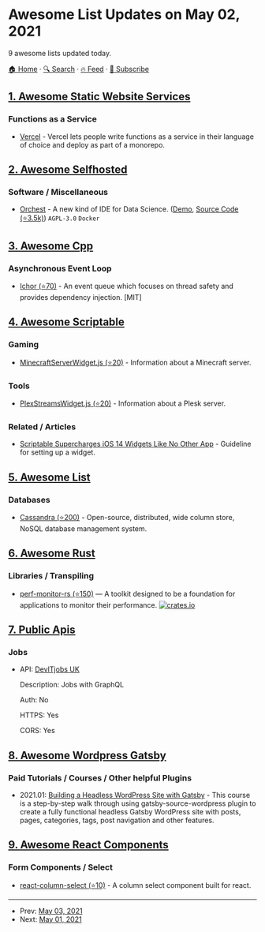 # Awesome List Updates on May 02, 2021

9 awesome lists updated today.

[🏠 Home](/README.md) · [🔍 Search](https://test.trackawesomelist.com/search/) · [🔥 Feed](https://test.trackawesomelist.com/feed.xml) · [📮 Subscribe](https://trackawesomelist.us17.list-manage.com/subscribe?u=d2f0117aa829c83a63ec63c2f&id=36a103854c)



## [1. Awesome Static Website Services](/content/agarrharr/awesome-static-website-services/README.md)

### Functions as a Service

*   [Vercel](https://vercel.com/home#features) - Vercel lets people write functions as a service in their language of choice and deploy as part of a monorepo.

## [2. Awesome Selfhosted](/content/awesome-selfhosted/awesome-selfhosted/README.md)

### Software / Miscellaneous

*   [Orchest](https://www.orchest.io/) - A new kind of IDE for Data Science. ([Demo](https://cloud.orchest.io), [Source Code (⭐3.5k)](https://github.com/orchest/orchest)) `AGPL-3.0` `Docker`

## [3. Awesome Cpp](/content/fffaraz/awesome-cpp/README.md)

### Asynchronous Event Loop

*   [Ichor (⭐70)](https://github.com/volt-software/ichor) - An event queue which focuses on thread safety and provides dependency injection. \[MIT]

## [4. Awesome Scriptable](/content/dersvenhesse/awesome-scriptable/README.md)

### Gaming

*   [MinecraftServerWidget.js (⭐20)](https://github.com/au5ton/scriptable.app/tree/main/MinecraftServerWidget) - Information about a Minecraft server.

### Tools

*   [PlexStreamsWidget.js (⭐20)](https://github.com/au5ton/scriptable.app/tree/main/PlexStreamsWidget) - Information about a Plesk server.

### Related / Articles

*   [Scriptable Supercharges iOS 14 Widgets Like No Other App](https://gizmodo.com/scriptable-supercharges-ios-14-widgets-like-no-other-ap-1845717081) - Guideline for setting up a widget.

## [5. Awesome List](/content/sindresorhus/awesome/README.md)

### Databases

*   [Cassandra (⭐200)](https://github.com/Anant/awesome-cassandra#readme) - Open-source, distributed, wide column store, NoSQL database management system.

## [6. Awesome Rust](/content/rust-unofficial/awesome-rust/README.md)

### Libraries / Transpiling

*   [perf-monitor-rs (⭐150)](https://github.com/larksuite/perf-monitor-rs) — A toolkit designed to be a foundation for applications to monitor their performance. [![crates.io](https://img.shields.io/crates/v/perf_monitor.svg)](https://crates.io/crates/perf_monitor)

## [7. Public Apis](/content/public-apis/public-apis/README.md)

### Jobs

- API: [DevITjobs UK](https://devitjobs.uk/job_feed.xml)

  Description: Jobs with GraphQL

  Auth: No

  HTTPS: Yes

  CORS: Yes



## [8. Awesome Wordpress Gatsby](/content/henrikwirth/awesome-wordpress-gatsby/README.md)

### Paid Tutorials / Courses / Other helpful Plugins

*   2021.01: [Building a Headless WordPress Site with Gatsby](https://www.linkedin.com/learning/building-a-headless-wordpress-site-with-gatsby) - This course is a step-by-step walk through using gatsby-source-wordpress plugin to create a fully functional headless Gatsby WordPress site with posts, pages, categories, tags, post navigation and other features.

## [9. Awesome React Components](/content/brillout/awesome-react-components/README.md)

### Form Components / Select

*   [react-column-select (⭐10)](https://github.com/chr-ge/react-column-select) - A column select component built for react.

---

- Prev: [May 03, 2021](/content/2021/05/03/README.md)
- Next: [May 01, 2021](/content/2021/05/01/README.md)
